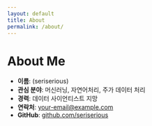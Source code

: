 ```yaml
---
layout: default
title: About
permalink: /about/
---
```


# About Me

- **이름**: (seriserious)  
- **관심 분야**: 머신러닝, 자연어처리, 주가 데이터 처리
- **경력**: 데이터 사이언티스트 지망  
- **연락처**: your-email@example.com  
- **GitHub**: [github.com/seriserious](https://github.com/seriserious)  
